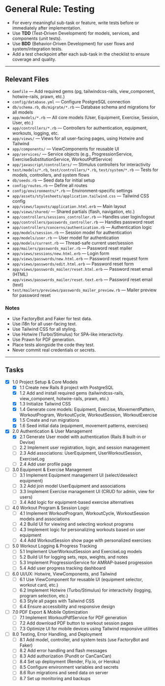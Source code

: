 # General Rule: Testing

- For every meaningful sub-task or feature, write tests before or immediately after implementation.
- Use **TDD** (Test-Driven Development) for models, services, and components (unit tests).
- Use **BDD** (Behavior-Driven Development) for user flows and system/integration tests.
- Add a test checkpoint after each sub-task in the checklist to ensure coverage and quality.

---

## Relevant Files

- `Gemfile` — Add required gems (pg, tailwindcss-rails, view_component, hotwire-rails, prawn, etc.)
- `config/database.yml` — Configure PostgreSQL connection
- `db/schema.rb`, `db/migrate/*.rb` — Database schema and migrations for all models
- `app/models/*.rb` — All core models (User, Equipment, Exercise, Session, User, etc.)
- `app/controllers/*.rb` — Controllers for authentication, equipment, workouts, logging, etc.
- `app/views/` — Views for all user-facing pages, using Hotwire and Tailwind
- `app/components/` — ViewComponents for reusable UI
- `app/services/` — Service objects (e.g., ProgressionService, ExerciseSubstitutionService, WorkoutPdfService)
- `app/javascript/controllers/` — Stimulus controllers for interactivity
- `test/models/*.rb`, `test/controllers/*.rb`, `test/system/*.rb` — Tests for models, controllers, and system flows
- `db/seeds.rb` — Seed data for initial setup
- `config/routes.rb` — Define all routes
- `config/environments/*.rb` — Environment-specific settings
- `app/assets/stylesheets/application.tailwind.css` — Tailwind CSS config
- `app/views/layouts/application.html.erb` — Main layout
- `app/views/shared/` — Shared partials (flash, navigation, etc.)
- `app/controllers/sessions_controller.rb` — Handles user login/logout
- `app/controllers/passwords_controller.rb` — Handles password reset
- `app/controllers/concerns/authentication.rb` — Authentication logic
- `app/models/session.rb` — Session model for authentication
- `app/models/user.rb` — User model for authentication
- `app/models/current.rb` — Thread-safe current user/session
- `app/mailers/passwords_mailer.rb` — Password reset mailer
- `app/views/sessions/new.html.erb` — Login form
- `app/views/passwords/new.html.erb` — Password reset request form
- `app/views/passwords/edit.html.erb` — Password reset form
- `app/views/passwords_mailer/reset.html.erb` — Password reset email (HTML)
- `app/views/passwords_mailer/reset.text.erb` — Password reset email (text)
- `test/mailers/previews/passwords_mailer_preview.rb` — Mailer preview for password reset

### Notes

- Use FactoryBot and Faker for test data.
- Use i18n for all user-facing text.
- Use Tailwind CSS for all styling.
- Use Hotwire (Turbo/Stimulus) for SPA-like interactivity.
- Use Prawn for PDF generation.
- Place tests alongside the code they test.
- Never commit real credentials or secrets.

---

## Tasks

- [x] 1.0 Project Setup & Core Models
  - [x] 1.1 Create new Rails 8 project with PostgreSQL
  - [x] 1.2 Add and install required gems (tailwindcss-rails, view_component, hotwire-rails, prawn, etc.)
  - [x] 1.3 Initialize Tailwind CSS
  - [x] 1.4 Generate core models: Equipment, Exercise, MovementPattern, WorkoutProgram, WorkoutCycle, WorkoutSession, WorkoutExercise
  - [x] 1.5 Create and run migrations
  - [x] 1.6 Seed initial data (equipment, movement patterns, exercises)
- [x] 2.0 Authentication & User Management
  - [x] 2.1 Generate User model with authentication (Rails 8 built-in or Devise)
  - [ ] 2.2 Implement user registration, login, and session management
  - [ ] 2.3 Add associations: UserEquipment, UserWorkoutSession, ExerciseLog
  - [ ] 2.4 Add user profile page
- [ ] 3.0 Equipment & Exercise Management
  - [ ] 3.1 Implement Equipment management UI (select/deselect equipment)
  - [ ] 3.2 Add join model UserEquipment and associations
  - [ ] 3.3 Implement Exercise management UI (CRUD for admin, view for users)
  - [ ] 3.4 Add logic for equipment-based exercise alternatives
- [ ] 4.0 Workout Program & Session Logic
  - [ ] 4.1 Implement WorkoutProgram, WorkoutCycle, WorkoutSession models and associations
  - [ ] 4.2 Build UI for viewing and selecting workout programs
  - [ ] 4.3 Implement logic for personalizing workouts based on user equipment
  - [ ] 4.4 Add WorkoutSession show page with personalized exercises
- [ ] 5.0 Workout Logging & Progress Tracking
  - [ ] 5.1 Implement UserWorkoutSession and ExerciseLog models
  - [ ] 5.2 Build UI for logging sets, reps, weights, and notes
  - [ ] 5.3 Implement ProgressionService for AMRAP-based progression
  - [ ] 5.4 Add user progress tracking dashboard
- [ ] 6.0 UI/UX: Hotwire, ViewComponents, and Tailwind
  - [ ] 6.1 Use ViewComponent for reusable UI (equipment selector, workout card, etc.)
  - [ ] 6.2 Implement Hotwire (Turbo/Stimulus) for interactivity (logging, program selection, etc.)
  - [ ] 6.3 Style all pages with Tailwind CSS
  - [ ] 6.4 Ensure accessibility and responsive design
- [ ] 7.0 PDF Export & Mobile Optimization
  - [ ] 7.1 Implement WorkoutPdfService for PDF generation
  - [ ] 7.2 Add download PDF button to workout session pages
  - [ ] 7.3 Optimize UI for mobile devices using Tailwind responsive utilities
- [ ] 8.0 Testing, Error Handling, and Deployment
  - [ ] 8.1 Add model, controller, and system tests (use FactoryBot and Faker)
  - [ ] 8.2 Add error handling and flash messages
  - [ ] 8.3 Add authorization (Pundit or CanCanCan)
  - [ ] 8.4 Set up deployment (Render, Fly.io, or Heroku)
  - [ ] 8.5 Configure environment variables and secrets
  - [ ] 8.6 Run migrations and seed data on server
  - [ ] 8.7 Set up monitoring and backups 